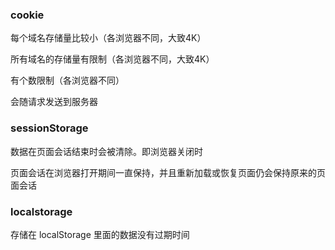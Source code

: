 ### cookie 

每个域名存储量比较小（各浏览器不同，大致4K）

所有域名的存储量有限制（各浏览器不同，大致4K）

有个数限制（各浏览器不同）

会随请求发送到服务器


### sessionStorage

数据在页面会话结束时会被清除。即浏览器关闭时

页面会话在浏览器打开期间一直保持，并且重新加载或恢复页面仍会保持原来的页面会话 



### localstorage 

存储在 localStorage 里面的数据没有过期时间 
